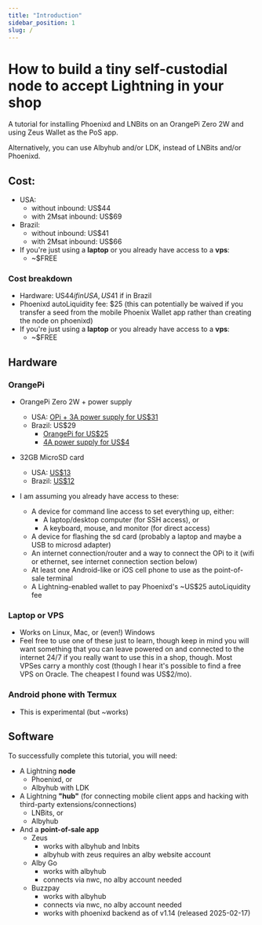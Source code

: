 ```yaml
---
title: "Introduction"
sidebar_position: 1
slug: /
---
```


# How to build a tiny self-custodial node to accept Lightning in your shop

A tutorial for installing Phoenixd and LNBits on an OrangePi Zero 2W and using Zeus Wallet as the PoS app.

Alternatively, you can use Albyhub and/or LDK, instead of LNBits and/or Phoenixd.

## Cost:
- USA:
  - without inbound: US$44
  - with 2Msat inbound: US$69
- Brazil:
  - without inbound: US$41
  - with 2Msat inbound: US$66
- If you're just using a **laptop** or you already have access to a **vps**:
  - ~$FREE

### Cost breakdown
- Hardware: US$44 if in USA, US$41 if in Brazil
- Phoenixd autoLiquidity fee: $25 (this can potentially be waived if you transfer a seed from the mobile Phoenix Wallet app rather than creating the node on phoenixd)
- If you're just using a **laptop** or you already have access to a **vps**:
  - ~$FREE
## Hardware
### OrangePi
- OrangePi Zero 2W + power supply
  - USA: [OPi + 3A power supply for US$31](https://www.amazon.com/Orange-Pi-Zero-2W-Development/dp/B0CHMT4SJW/)
  - Brazil: US$29
    - [OrangePi for US$25](https://www.aliexpress.com/item/1005006016355138.html)
    - [4A power supply for US$4](https://www.aliexpress.com/item/1005005078736401.html)

- 32GB MicroSD card
  - USA: [US$13](https://www.amazon.com/SanDisk-Extreme-microSDHC-Memory-Adapter/dp/B06XYHN68L)
  - Brazil: [US$12](https://www.amazon.com.br/SanDisk-Extreme-microSDHC-Memory-Adapter/dp/B06XYHN68L)

- I am assuming you already have access to these:
  - A device for command line access to set everything up, either:
    - A laptop/desktop computer (for SSH access), or
    - A keyboard, mouse, and monitor (for direct access)
  - A device for flashing the sd card (probably a laptop and maybe a USB to microsd adapter)
  - An internet connection/router and a way to connect the OPi to it (wifi or ethernet, see internet connection section below)
  - At least one Android-like or iOS cell phone to use as the point-of-sale terminal
  - A Lightning-enabled wallet to pay Phoenixd's ~US$25 autoLiquidity fee

### Laptop or VPS
- Works on Linux, Mac, or (even!) Windows
- Feel free to use one of these just to learn, though keep in mind you will want something that you can leave powered on and connected to the internet 24/7 if you really want to use this in a shop, though. Most VPSes carry a monthly cost (though I hear it's possible to find a free VPS on Oracle. The cheapest I found was US$2/mo).

### Android phone with Termux
- This is experimental (but ~works)

## Software

To successfully complete this tutorial, you will need:

- A Lightning **node**
  - Phoenixd, or
  - Albyhub with LDK
- A Lightning **"hub"** (for connecting mobile client apps and hacking with third-party extensions/connections)
  - LNBits, or
  - Albyhub
- And a **point-of-sale app**
  - Zeus
    - works with albyhub and lnbits
    - albyhub with zeus requires an alby website account
  - Alby Go
    - works with albyhub
    - connects via nwc, no alby account needed
  - Buzzpay
    - works with albyhub
    - connects via nwc, no alby account needed
    - works with phoenixd backend as of v1.14 (released 2025-02-17)
